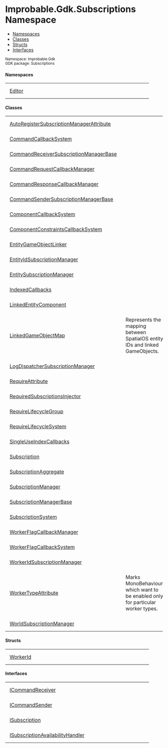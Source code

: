 
# Improbable.Gdk.Subscriptions Namespace
<nav id="pageToc" class="page-toc"><ul><li><a href="#namespaces">Namespaces</a>
<li><a href="#classes">Classes</a>
<li><a href="#structs">Structs</a>
<li><a href="#interfaces">Interfaces</a>
</ul></nav>
<sup>
Namespace: Improbable.Gdk<br/>
GDK package: Subscriptions<br />
</sup>

</p>

#### Namespaces

<table>
<tr>
<td style="padding: 14px; border: none; width: 40ch"><a href="{{urlRoot}}/api/subscriptions/editor-index">Editor</a></td>
<td style="padding: 14px; border: none;"></td>
</tr>
</table>



</p>

#### Classes

<table>
<tr>
<td style="padding: 14px; border: none; width: 40ch"><a href="{{urlRoot}}/api/subscriptions/auto-register-subscription-manager-attribute">AutoRegisterSubscriptionManagerAttribute</a></td>
<td style="padding: 14px; border: none;"></td>
</tr>
<tr>
<td style="padding: 14px; border: none; width: 40ch"><a href="{{urlRoot}}/api/subscriptions/command-callback-system">CommandCallbackSystem</a></td>
<td style="padding: 14px; border: none;"></td>
</tr>
<tr>
<td style="padding: 14px; border: none; width: 40ch"><a href="{{urlRoot}}/api/subscriptions/command-receiver-subscription-manager-base">CommandReceiverSubscriptionManagerBase</a></td>
<td style="padding: 14px; border: none;"></td>
</tr>
<tr>
<td style="padding: 14px; border: none; width: 40ch"><a href="{{urlRoot}}/api/subscriptions/command-request-callback-manager">CommandRequestCallbackManager</a></td>
<td style="padding: 14px; border: none;"></td>
</tr>
<tr>
<td style="padding: 14px; border: none; width: 40ch"><a href="{{urlRoot}}/api/subscriptions/command-response-callback-manager">CommandResponseCallbackManager</a></td>
<td style="padding: 14px; border: none;"></td>
</tr>
<tr>
<td style="padding: 14px; border: none; width: 40ch"><a href="{{urlRoot}}/api/subscriptions/command-sender-subscription-manager-base">CommandSenderSubscriptionManagerBase</a></td>
<td style="padding: 14px; border: none;"></td>
</tr>
<tr>
<td style="padding: 14px; border: none; width: 40ch"><a href="{{urlRoot}}/api/subscriptions/component-callback-system">ComponentCallbackSystem</a></td>
<td style="padding: 14px; border: none;"></td>
</tr>
<tr>
<td style="padding: 14px; border: none; width: 40ch"><a href="{{urlRoot}}/api/subscriptions/component-constraints-callback-system">ComponentConstraintsCallbackSystem</a></td>
<td style="padding: 14px; border: none;"></td>
</tr>
<tr>
<td style="padding: 14px; border: none; width: 40ch"><a href="{{urlRoot}}/api/subscriptions/entity-game-object-linker">EntityGameObjectLinker</a></td>
<td style="padding: 14px; border: none;"></td>
</tr>
<tr>
<td style="padding: 14px; border: none; width: 40ch"><a href="{{urlRoot}}/api/subscriptions/entity-id-subscription-manager">EntityIdSubscriptionManager</a></td>
<td style="padding: 14px; border: none;"></td>
</tr>
<tr>
<td style="padding: 14px; border: none; width: 40ch"><a href="{{urlRoot}}/api/subscriptions/entity-subscription-manager">EntitySubscriptionManager</a></td>
<td style="padding: 14px; border: none;"></td>
</tr>
<tr>
<td style="padding: 14px; border: none; width: 40ch"><a href="{{urlRoot}}/api/subscriptions/indexed-callbacks">IndexedCallbacks</a></td>
<td style="padding: 14px; border: none;"></td>
</tr>
<tr>
<td style="padding: 14px; border: none; width: 40ch"><a href="{{urlRoot}}/api/subscriptions/linked-entity-component">LinkedEntityComponent</a></td>
<td style="padding: 14px; border: none;"></td>
</tr>
<tr>
<td style="padding: 14px; border: none; width: 40ch"><a href="{{urlRoot}}/api/subscriptions/linked-game-object-map">LinkedGameObjectMap</a></td>
<td style="padding: 14px; border: none;">Represents the mapping between SpatialOS entity IDs and linked GameObjects. </td>
</tr>
<tr>
<td style="padding: 14px; border: none; width: 40ch"><a href="{{urlRoot}}/api/subscriptions/log-dispatcher-subscription-manager">LogDispatcherSubscriptionManager</a></td>
<td style="padding: 14px; border: none;"></td>
</tr>
<tr>
<td style="padding: 14px; border: none; width: 40ch"><a href="{{urlRoot}}/api/subscriptions/require-attribute">RequireAttribute</a></td>
<td style="padding: 14px; border: none;"></td>
</tr>
<tr>
<td style="padding: 14px; border: none; width: 40ch"><a href="{{urlRoot}}/api/subscriptions/required-subscriptions-injector">RequiredSubscriptionsInjector</a></td>
<td style="padding: 14px; border: none;"></td>
</tr>
<tr>
<td style="padding: 14px; border: none; width: 40ch"><a href="{{urlRoot}}/api/subscriptions/require-lifecycle-group">RequireLifecycleGroup</a></td>
<td style="padding: 14px; border: none;"></td>
</tr>
<tr>
<td style="padding: 14px; border: none; width: 40ch"><a href="{{urlRoot}}/api/subscriptions/require-lifecycle-system">RequireLifecycleSystem</a></td>
<td style="padding: 14px; border: none;"></td>
</tr>
<tr>
<td style="padding: 14px; border: none; width: 40ch"><a href="{{urlRoot}}/api/subscriptions/single-use-index-callbacks">SingleUseIndexCallbacks</a></td>
<td style="padding: 14px; border: none;"></td>
</tr>
<tr>
<td style="padding: 14px; border: none; width: 40ch"><a href="{{urlRoot}}/api/subscriptions/subscription">Subscription</a></td>
<td style="padding: 14px; border: none;"></td>
</tr>
<tr>
<td style="padding: 14px; border: none; width: 40ch"><a href="{{urlRoot}}/api/subscriptions/subscription-aggregate">SubscriptionAggregate</a></td>
<td style="padding: 14px; border: none;"></td>
</tr>
<tr>
<td style="padding: 14px; border: none; width: 40ch"><a href="{{urlRoot}}/api/subscriptions/subscription-manager">SubscriptionManager</a></td>
<td style="padding: 14px; border: none;"></td>
</tr>
<tr>
<td style="padding: 14px; border: none; width: 40ch"><a href="{{urlRoot}}/api/subscriptions/subscription-manager-base">SubscriptionManagerBase</a></td>
<td style="padding: 14px; border: none;"></td>
</tr>
<tr>
<td style="padding: 14px; border: none; width: 40ch"><a href="{{urlRoot}}/api/subscriptions/subscription-system">SubscriptionSystem</a></td>
<td style="padding: 14px; border: none;"></td>
</tr>
<tr>
<td style="padding: 14px; border: none; width: 40ch"><a href="{{urlRoot}}/api/subscriptions/worker-flag-callback-manager">WorkerFlagCallbackManager</a></td>
<td style="padding: 14px; border: none;"></td>
</tr>
<tr>
<td style="padding: 14px; border: none; width: 40ch"><a href="{{urlRoot}}/api/subscriptions/worker-flag-callback-system">WorkerFlagCallbackSystem</a></td>
<td style="padding: 14px; border: none;"></td>
</tr>
<tr>
<td style="padding: 14px; border: none; width: 40ch"><a href="{{urlRoot}}/api/subscriptions/worker-id-subscription-manager">WorkerIdSubscriptionManager</a></td>
<td style="padding: 14px; border: none;"></td>
</tr>
<tr>
<td style="padding: 14px; border: none; width: 40ch"><a href="{{urlRoot}}/api/subscriptions/worker-type-attribute">WorkerTypeAttribute</a></td>
<td style="padding: 14px; border: none;">Marks MonoBehaviours which want to be enabled only for particular worker types. </td>
</tr>
<tr>
<td style="padding: 14px; border: none; width: 40ch"><a href="{{urlRoot}}/api/subscriptions/world-subscription-manager">WorldSubscriptionManager</a></td>
<td style="padding: 14px; border: none;"></td>
</tr>
</table>



</p>

#### Structs

<table>
<tr>
<td style="padding: 14px; border: none; width: 40ch"><a href="{{urlRoot}}/api/subscriptions/worker-id">WorkerId</a></td>
<td style="padding: 14px; border: none;"></td>
</tr>
</table>



</p>

#### Interfaces

<table>
<tr>
<td style="padding: 14px; border: none; width: 40ch"><a href="{{urlRoot}}/api/subscriptions/i-command-receiver">ICommandReceiver</a></td>
<td style="padding: 14px; border: none;"></td>
</tr>
<tr>
<td style="padding: 14px; border: none; width: 40ch"><a href="{{urlRoot}}/api/subscriptions/i-command-sender">ICommandSender</a></td>
<td style="padding: 14px; border: none;"></td>
</tr>
<tr>
<td style="padding: 14px; border: none; width: 40ch"><a href="{{urlRoot}}/api/subscriptions/i-subscription">ISubscription</a></td>
<td style="padding: 14px; border: none;"></td>
</tr>
<tr>
<td style="padding: 14px; border: none; width: 40ch"><a href="{{urlRoot}}/api/subscriptions/i-subscription-availability-handler">ISubscriptionAvailabilityHandler</a></td>
<td style="padding: 14px; border: none;"></td>
</tr>
</table>



